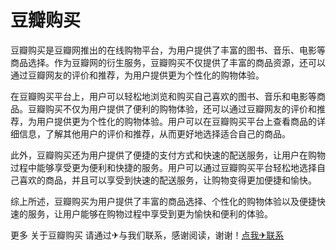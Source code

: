 # 豆瓣购买

豆瓣购买是豆瓣网推出的在线购物平台，为用户提供了丰富的图书、音乐、电影等商品选择。作为豆瓣网的衍生服务，豆瓣购买不仅提供了丰富的商品资源，还可以通过豆瓣网友的评价和推荐，为用户提供更为个性化的购物体验。

在豆瓣购买平台上，用户可以轻松地浏览和购买自己喜欢的图书、音乐和电影等商品。豆瓣购买不仅为用户提供了便利的购物体验，还可以通过豆瓣网友的评价和推荐，为用户提供更为个性化的购物体验。用户可以在豆瓣购买平台上查看商品的详细信息，了解其他用户的评价和推荐，从而更好地选择适合自己的商品。

此外，豆瓣购买还为用户提供了便捷的支付方式和快速的配送服务，让用户在购物过程中能够享受更为便利和快捷的服务。用户可以通过豆瓣购买平台轻松地选择自己喜欢的商品，并且可以享受到快速的配送服务，让购物变得更加便捷和愉快。

综上所述，豆瓣购买为用户提供了丰富的商品选择、个性化的购物体验以及便捷快速的服务，让用户能够在购物过程中享受到更为愉快和便利的体验。

更多 关于豆瓣购买 请通过✈与我们联系，感谢阅读，谢谢！[点我✈联系](https://sms.k02.cc)